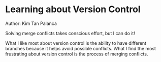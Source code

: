 # Learning about Version Control
Author: Kim Tan Palanca

Solving merge conflicts takes conscious effort, but I can do it!

What I like most about version control is the ability to have different branches because it helps avoid possible conflicts.
What I find the most frustrating about version control is the process of merging conflicts.